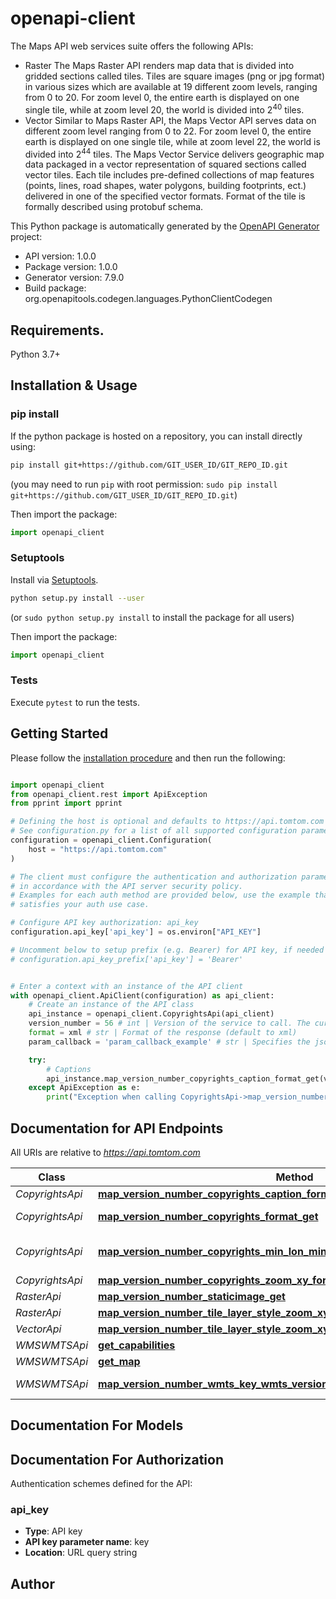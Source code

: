 # openapi-client
The Maps API web services suite offers the following APIs:
  - Raster
  The Maps Raster API renders map data that is divided into gridded sections called tiles. Tiles are square images (png or jpg format) in various sizes which are available at 19 different zoom levels, ranging from 0 to 20. For zoom level 0, the entire earth is displayed on one single tile, while at zoom level 20, the world is divided into 2<sup>40</sup> tiles.
  - Vector
  Similar to Maps Raster API, the Maps Vector API serves data on different zoom level ranging from 0 to 22. For zoom level 0, the entire earth is displayed on one single tile, while at zoom level 22, the world is divided into 2<sup>44</sup> tiles.
  The Maps Vector Service delivers geographic map data packaged in a vector representation of squared sections called vector tiles. Each tile includes pre-defined collections of map features (points, lines, road shapes, water polygons, building footprints, ect.) delivered in one of the specified vector formats. Format of the tile is formally described using protobuf schema.

This Python package is automatically generated by the [OpenAPI Generator](https://openapi-generator.tech) project:

- API version: 1.0.0
- Package version: 1.0.0
- Generator version: 7.9.0
- Build package: org.openapitools.codegen.languages.PythonClientCodegen

## Requirements.

Python 3.7+

## Installation & Usage
### pip install

If the python package is hosted on a repository, you can install directly using:

```sh
pip install git+https://github.com/GIT_USER_ID/GIT_REPO_ID.git
```
(you may need to run `pip` with root permission: `sudo pip install git+https://github.com/GIT_USER_ID/GIT_REPO_ID.git`)

Then import the package:
```python
import openapi_client
```

### Setuptools

Install via [Setuptools](http://pypi.python.org/pypi/setuptools).

```sh
python setup.py install --user
```
(or `sudo python setup.py install` to install the package for all users)

Then import the package:
```python
import openapi_client
```

### Tests

Execute `pytest` to run the tests.

## Getting Started

Please follow the [installation procedure](#installation--usage) and then run the following:

```python

import openapi_client
from openapi_client.rest import ApiException
from pprint import pprint

# Defining the host is optional and defaults to https://api.tomtom.com
# See configuration.py for a list of all supported configuration parameters.
configuration = openapi_client.Configuration(
    host = "https://api.tomtom.com"
)

# The client must configure the authentication and authorization parameters
# in accordance with the API server security policy.
# Examples for each auth method are provided below, use the example that
# satisfies your auth use case.

# Configure API key authorization: api_key
configuration.api_key['api_key'] = os.environ["API_KEY"]

# Uncomment below to setup prefix (e.g. Bearer) for API key, if needed
# configuration.api_key_prefix['api_key'] = 'Bearer'


# Enter a context with an instance of the API client
with openapi_client.ApiClient(configuration) as api_client:
    # Create an instance of the API class
    api_instance = openapi_client.CopyrightsApi(api_client)
    version_number = 56 # int | Version of the service to call. The current version is 1.
    format = xml # str | Format of the response (default to xml)
    param_callback = 'param_callback_example' # str | Specifies the jsonp callback method. Only used when format is jsonp (optional)

    try:
        # Captions
        api_instance.map_version_number_copyrights_caption_format_get(version_number, format, param_callback=param_callback)
    except ApiException as e:
        print("Exception when calling CopyrightsApi->map_version_number_copyrights_caption_format_get: %s\n" % e)

```

## Documentation for API Endpoints

All URIs are relative to *https://api.tomtom.com*

Class | Method | HTTP request | Description
------------ | ------------- | ------------- | -------------
*CopyrightsApi* | [**map_version_number_copyrights_caption_format_get**](docs/CopyrightsApi.md#map_version_number_copyrights_caption_format_get) | **GET** /map/{versionNumber}/copyrights/caption.{format} | Captions
*CopyrightsApi* | [**map_version_number_copyrights_format_get**](docs/CopyrightsApi.md#map_version_number_copyrights_format_get) | **GET** /map/{versionNumber}/copyrights.{format} | Copyrights whole world
*CopyrightsApi* | [**map_version_number_copyrights_min_lon_min_lat_max_lon_max_lat_format_get**](docs/CopyrightsApi.md#map_version_number_copyrights_min_lon_min_lat_max_lon_max_lat_format_get) | **GET** /map/{versionNumber}/copyrights/{minLon}/{minLat}/{maxLon}/{maxLat}.{format} | Copyrights bounding box
*CopyrightsApi* | [**map_version_number_copyrights_zoom_xy_format_get**](docs/CopyrightsApi.md#map_version_number_copyrights_zoom_xy_format_get) | **GET** /map/{versionNumber}/copyrights/{zoom}/{X}/{Y}.{format} | Copyrights tile
*RasterApi* | [**map_version_number_staticimage_get**](docs/RasterApi.md#map_version_number_staticimage_get) | **GET** /map/{versionNumber}/staticimage | Static Image
*RasterApi* | [**map_version_number_tile_layer_style_zoom_xy_format_get**](docs/RasterApi.md#map_version_number_tile_layer_style_zoom_xy_format_get) | **GET** /map/{versionNumber}/tile/{layer}/{style}/{zoom}/{X}/{Y}.{format} | Tile
*VectorApi* | [**map_version_number_tile_layer_style_zoom_xy_pbf_get**](docs/VectorApi.md#map_version_number_tile_layer_style_zoom_xy_pbf_get) | **GET** /map/{versionNumber}/tile/{layer}/{style}/{zoom}/{X}/{Y}.pbf | Tile
*WMSWMTSApi* | [**get_capabilities**](docs/WMSWMTSApi.md#get_capabilities) | **GET** /map/{versionNumber}/wms// | GetCapabilities
*WMSWMTSApi* | [**get_map**](docs/WMSWMTSApi.md#get_map) | **GET** /map/{versionNumber}/wms/ | GetMap
*WMSWMTSApi* | [**map_version_number_wmts_key_wmts_version_wmts_capabilities_xml_get**](docs/WMSWMTSApi.md#map_version_number_wmts_key_wmts_version_wmts_capabilities_xml_get) | **GET** /map/{versionNumber}/wmts/{key}/{wmtsVersion}/WMTSCapabilities.xml | WMTS


## Documentation For Models



<a id="documentation-for-authorization"></a>
## Documentation For Authorization


Authentication schemes defined for the API:
<a id="api_key"></a>
### api_key

- **Type**: API key
- **API key parameter name**: key
- **Location**: URL query string


## Author




